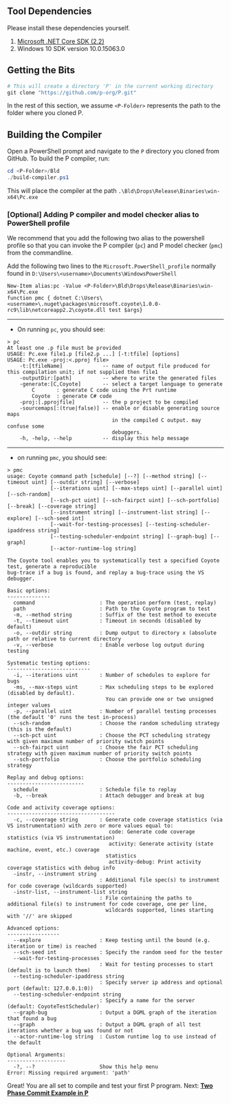 ## Tool Dependencies

Please install these dependencies yourself.

1. [Microsoft .NET Core SDK (2.2)](https://dotnet.microsoft.com/download/dotnet-core/2.2)
2. Windows 10 SDK version 10.0.15063.0

## Getting the Bits
```Powershell
# This will create a directory 'P' in the current working directory
git clone "https://github.com/p-org/P.git"
```

In the rest of this section, we assume `<P-Folder>` represents the path to the folder where you cloned P.
## Building the Compiler

Open a PowerShell prompt and navigate to the `P` directory you cloned from GitHub.  To build the P compiler, run:

```Powershell
cd <P-Folder>/Bld
./build-compiler.ps1
```

This will place the compiler at the path `.\Bld\Drops\Release\Binaries\win-x64\Pc.exe`

### [Optional] Adding P compiler and model checker alias to PowerShell profile

We recommend that you add the following two alias to the powershell profile so that you can invoke the P compiler (`pc`) and P model checker (`pmc`) from the commandline.

Add the following two lines to the `Microsoft.PowerShell_profile` normally found in `D:\Users\<username>\Documents\WindowsPowerShell`

```shell script
New-Item alias:pc -Value <P-Folder>\Bld\Drops\Release\Binaries\win-x64\Pc.exe
function pmc { dotnet C:\Users\<username>\.nuget\packages\microsoft.coyote\1.0.0-rc9\lib\netcoreapp2.2\coyote.dll test $args}
```
-----
- On running `pc`, you should see:

```shell script
> pc
At least one .p file must be provided
USAGE: Pc.exe file1.p [file2.p ...] [-t:tfile] [options]
USAGE: Pc.exe -proj:<.pproj file>
    -t:[tfileName]             -- name of output file produced for this compilation unit; if not supplied then file1
    -outputDir:[path]          -- where to write the generated files
    -generate:[C,Coyote]       -- select a target language to generate
        C       : generate C code using the Prt runtime
        Coyote  : generate C# code
    -proj:[.pprojfile]         -- the p project to be compiled
    -sourcemaps[:(true|false)] -- enable or disable generating source maps
                                  in the compiled C output. may confuse some
                                  debuggers.
    -h, -help, --help          -- display this help message
``` 
----

- on running `pmc`, you should see:

```shell script
> pmc
usage: Coyote command path [schedule] [--?] [--method string] [--timeout uint] [--outdir string] [--verbose]
              [--iterations uint] [--max-steps uint] [--parallel uint] [--sch-random]
              [--sch-pct uint] [--sch-fairpct uint] [--sch-portfolio] [--break] [--coverage string]
              [--instrument string] [--instrument-list string] [--explore] [--sch-seed int]
              [--wait-for-testing-processes] [--testing-scheduler-ipaddress string]
              [--testing-scheduler-endpoint string] [--graph-bug] [--graph]
              [--actor-runtime-log string]

The Coyote tool enables you to systematically test a specified Coyote test, generate a reproducible
bug-trace if a bug is found, and replay a bug-trace using the VS debugger.

Basic options:
--------------
  command                     : The operation perform (test, replay)
  path                        : Path to the Coyote program to test
  -m, --method string         : Suffix of the test method to execute
  -t, --timeout uint          : Timeout in seconds (disabled by default)
  -o, --outdir string         : Dump output to directory x (absolute path or relative to current directory
  -v, --verbose               : Enable verbose log output during testing

Systematic testing options:
---------------------------
  -i, --iterations uint       : Number of schedules to explore for bugs
  -ms, --max-steps uint       : Max scheduling steps to be explored (disabled by default).
                                You can provide one or two unsigned integer values
  -p, --parallel uint         : Number of parallel testing processes (the default '0' runs the test in-process)
  --sch-random                : Choose the random scheduling strategy (this is the default)
  --sch-pct uint              : Choose the PCT scheduling strategy with given maximum number of priority switch points
  --sch-fairpct uint          : Choose the fair PCT scheduling strategy with given maximum number of priority switch points
  --sch-portfolio             : Choose the portfolio scheduling strategy

Replay and debug options:
-------------------------
  schedule                    : Schedule file to replay
  -b, --break                 : Attach debugger and break at bug

Code and activity coverage options:
-----------------------------------
  -c, --coverage string       : Generate code coverage statistics (via VS instrumentation) with zero or more values equal to:
                                 code: Generate code coverage statistics (via VS instrumentation)
                                 activity: Generate activity (state machine, event, etc.) coverage
                                statistics
                                 activity-debug: Print activity coverage statistics with debug info
  -instr, --instrument string
                              : Additional file spec(s) to instrument for code coverage (wildcards supported)
  -instr-list, --instrument-list string
                              : File containing the paths to additional file(s) to instrument for code coverage, one per line,
                                wildcards supported, lines starting with '//' are skipped

Advanced options:
-----------------
  --explore                   : Keep testing until the bound (e.g. iteration or time) is reached
  --sch-seed int              : Specify the random seed for the tester
  --wait-for-testing-processes
                              : Wait for testing processes to start (default is to launch them)
  --testing-scheduler-ipaddress string
                              : Specify server ip address and optional port (default: 127.0.0.1:0))
  --testing-scheduler-endpoint string
                              : Specify a name for the server (default: CoyoteTestScheduler)
  --graph-bug                 : Output a DGML graph of the iteration that found a bug
  --graph                     : Output a DGML graph of all test iterations whether a bug was found or not
  --actor-runtime-log string  : Custom runtime log to use instead of the default

Optional Arguments:
-------------------
  -?, --?                     Show this help menu
Error: Missing required argument: 'path'
```

Great! You are all set to compile and test your first P program. Next: [**Two Phase Commit Example in P**](https://github.com/p-org/P/wiki/Two-Phase-Commit-Protocol-in-P)